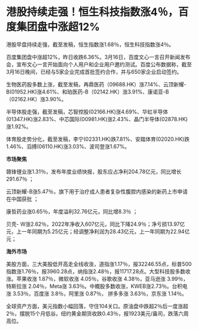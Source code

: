 # 港股持续走强！恒生科技指数涨4％，百度集团盘中涨超12%

港股早盘持续走强，截至发稿，恒生指数涨1.68％，恒生科技指数涨4％。

百度集团盘中涨超12%，昨日收跌6.36%。3月16日，百度文心一言召开新闻发布会，宣布文心一言开始面向个人用户和企业用户邀约测试。百度公布数据称，截至3月16日晚间，已经与5家企业完成首批签约合作，并与650家企业启动签约。

生物医药股多数上涨，截至发稿，再鼎医药（09688.HK）涨7.14%、云顶新耀-B(01952.HK)涨4.61%、和珀医药-B（02142.HK）涨3.91%、康诺亚-B（02162.HK）涨3.90%。

半导体股走强，截至发稿，芯智控股(02166.HK)涨4.69%、华虹半导体(01347.HK)涨2.83%、中芯国际(00981.HK)涨2.43%、晶门半导体(02878.HK)涨1.92%。

体育股走势分化，截至发稿，李宁(02331.HK)跌7.81%、安踏体育(02020.HK)跌1.46%、滔搏(06110.HK)涨3.03%、波司登涨1.67%。

**市场聚焦**

赣锋锂业涨1.31％，发布年度业绩快报，股东应占净利204.78亿元，同比增长291.67％ ；

云顶新耀-B涨5.47％，旗下用于治疗成人患者复杂性腹腔内感染的新药上市申请在中国获批 ；

康哲药业涨0.65％，年度溢利32.76亿元，同比增8.3％ ；

贝壳-
W涨2.62％，2022年净收入607亿元，同比下降24.9％；净亏损13.97亿元，上一年同期为5.25亿元；经调整净利润为28.43亿元，上一年同期为22.94亿元；

**海外市场**

美股方面，三大美股低开高走全线收涨，道指涨1.17％，报32246.55点，标普500指数涨1.76％，报3960.28点，纳指涨2.48％，报11717.28点。大型科技股多数收涨。苹果收涨
1.87％，微软收涨 4.05％，谷歌收涨 4.38％，亚马逊涨 3.99％，特斯拉涨 2.04％，Meta涨
3.63％。中概股多数收涨，KWEB涨2.73％。台积电涨 3.53％，百度涨 3.8％，阿里涨 0.87％， 拼多多涨 3.63％，京东涨 1.14％。

全球资产方面，美元指数小幅回落，守住104关口。原油盘中跌超2％后一度涨超2％，摆脱15个月低谷。纽约黄金期货收跌0.43％，报1923美元/盎司，跌落六周高位。

